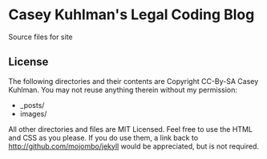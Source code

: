 # Casey Kuhlman's Legal Coding Blog

Source files for site

## License
The following directories and their contents are Copyright CC-By-SA Casey Kuhlman. You may not reuse anything therein without my permission:

* _posts/
* images/

All other directories and files are MIT Licensed. Feel free to use the HTML and CSS as you please. If you do use them, a link back to http://github.com/mojombo/jekyll would be appreciated, but is not required.